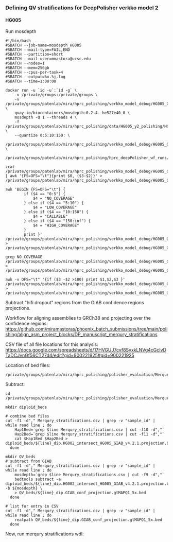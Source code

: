 ### Defining QV stratifications for DeepPolisher verkko model 2

#### HG005

Run mosdepth
```
#!/bin/bash
#SBATCH --job-name=mosdepth_HG005
#SBATCH --mail-type=FAIL,END
#SBATCH --partition=short
#SBATCH --mail-user=mmastora@ucsc.edu
#SBATCH --nodes=1
#SBATCH --mem=256gb
#SBATCH --cpus-per-task=4
#SBATCH --output=%x.%j.log
#SBATCH --time=1:00:00

docker run -u `id -u`:`id -g` \
    -v /private/groups:/private/groups \
    -v /private/groups/patenlab/mira/hprc_polishing/verkko_model_debug/HG005_QV/mosdepth/:/opt/mount \
    quay.io/biocontainers/mosdepth:0.2.4--he527e40_0 \
    mosdepth -Q 1 --threads 4 \
    -f /private/groups/patenlab/mira/hprc_polishing/data/HG005_y2_polishing/HG005.trio_hifiasm_0.19.5.DC_1.2_40x.dip.fa \
    --quantize 0:5:10:150: \
    /private/groups/patenlab/mira/hprc_polishing/verkko_model_debug/HG005_QV/mosdepth/HG005_mosdepth \
    /private/groups/patenlab/mira/hprc_polishing/hprc_deepPolisher_wf_runs/HG005_y2_DCv1.2_PHv6_DPmm2model1/toil_hprc_deepPolisher_out/HG005.trio_hifiasm_0.19.5.DC_1.2_40x.dip.PHARAOHv6.bam

zcat /private/groups/patenlab/mira/hprc_polishing/verkko_model_debug/HG005_QV/mosdepth/HG005_mosdepth.quantized.bed.gz | awk '{FS=OFS="\t"}{print $0, ($3-$2)}' > /private/groups/patenlab/mira/hprc_polishing/verkko_model_debug/HG005_QV/mosdepth/HG005_mosdepth_quantized.tsv

awk 'BEGIN {FS=OFS="\t"} {
        if ($4 == "0:5") {
            $4 = "NO_COVERAGE"
        } else if ($4 == "5:10") {
            $4 = "LOW_COVERAGE"
        } else if ($4 == "10:150") {
            $4 = "CALLABLE"
        } else if ($4 == "150:inf") {
            $4 = "HIGH_COVERAGE"
        }
        print }' /private/groups/patenlab/mira/hprc_polishing/verkko_model_debug/HG005_QV/mosdepth/HG005_mosdepth_quantized.tsv > /private/groups/patenlab/mira/hprc_polishing/verkko_model_debug/HG005_QV/mosdepth/HG005_mosdepth_quantized.bed

grep NO_COVERAGE /private/groups/patenlab/mira/hprc_polishing/verkko_model_debug/HG005_QV/mosdepth/HG005_mosdepth_quantized.bed > /private/groups/patenlab/mira/hprc_polishing/verkko_model_debug/HG005_QV/mosdepth/HG005_mosdepth_quantized.lt5x_cov.bed

awk -v OFS="\t" '{if ($3 -$2 >100) print $1,$2,$3 }' /private/groups/patenlab/mira/hprc_polishing/verkko_model_debug/HG005_QV/mosdepth/HG005_mosdepth_quantized.lt5x_cov.bed > /private/groups/patenlab/mira/hprc_polishing/verkko_model_debug/HG005_QV/mosdepth/HG005_mosdepth_quantized.lt5x_cov.gt100bp.MAPQ1.bed
```
Subtract "hifi dropout" regions from the GIAB confidence regions projections.

Workflow for aligning assemblies to GRCh38 and projecting over the confidence regions: https://github.com/miramastoras/phoenix_batch_submissions/tree/main/polishing/align_asm_project_blocks/DP_manuscript_merqury_stratifications

CSV file of all file locations for this analysis: https://docs.google.com/spreadsheets/d/17HVGUJ7cvf8SvxkLNVg4cGcIvDTaDCJvnGf56CT27d4/edit?gid=900221925#gid=900221925

Location of bed files:
```
/private/groups/patenlab/mira/hprc_polishing/polisher_evaluation/Merqury_stratifications/subtract_dropout_from_GIAB
```

Subtract:
```
cd /private/groups/patenlab/mira/hprc_polishing/polisher_evaluation/Merqury_stratifications/subtract_dropout_from_GIAB

mkdir diploid_beds

# combine bed files
cut -f1 -d"," Merqury_stratifications.csv | grep -v "sample_id" | while read line ; do
    Hap1Bed=`grep $line Merqury_stratifications.csv | cut -f10 -d","`
    Hap2Bed=`grep $line Merqury_stratifications.csv | cut -f11 -d","`
    cat $Hap1Bed $Hap2Bed > diploid_beds/${line}_dip.HG002_intersect_HG005_GIAB_v4.2.1.projection.bed
  done

mkdir QV_beds
# subtract from GIAB
cut -f1 -d"," Merqury_stratifications.csv | grep -v "sample_id" | while read line ; do
    mosdepth=`grep $line Merqury_stratifications.csv | cut -f9 -d","`
    bedtools subtract -a diploid_beds/${line}_dip.HG002_intersect_HG005_GIAB_v4.2.1.projection.bed -b ${mosdepth} \
    > QV_beds/${line}_dip.GIAB_conf_projection.gtMAPQ1_5x.bed
  done

# list for entry in CSV
cut -f1 -d"," Merqury_stratifications.csv | grep -v "sample_id" | while read line ; do
    realpath QV_beds/${line}_dip.GIAB_conf_projection.gtMAPQ1_5x.bed
  done
```

Now, run merqury stratifications wdl:
